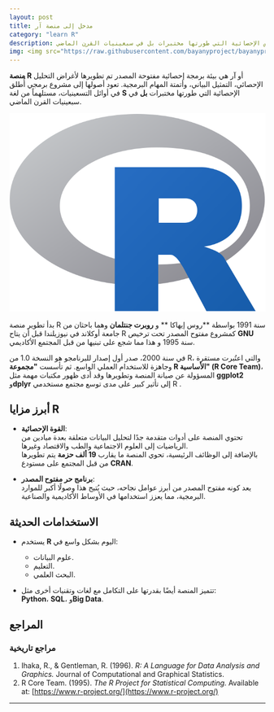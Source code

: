 ```yaml
---
layout: post
title: مدخل إلى منصة آر
category: "learn R"
description: منصة آر هي بيئة برمجة إحصائية مفتوحة المصدر تم تطويرها لأغراض التحليل الإحصائي، التمثيل البياني، وأتمتة المهام البرمجية. تعود أصولها إلى مشروع برمجي أُطلق في أوائل التسعينيات مستلهما من لغة آس الإحصائية التي طورتها مختبرات بل في سبعينيات القرن الماضي
img: <img src="https://raw.githubusercontent.com/bayanyproject/bayanyproject.github.io/refs/heads/main/images/R_logo.png" width='100' height= auto/>
---
```


**منصة R** أو آر هي بيئة برمجة إحصائية مفتوحة المصدر تم تطويرها لأغراض التحليل الإحصائي، التمثيل البياني، وأتمتة المهام البرمجية. تعود أصولها إلى مشروع برمجي أُطلق في أوائل التسعينيات، مستلهماً من لغة **S** الإحصائية التي طورتها مختبرات **بل** في سبعينيات القرن الماضي.

![Bayany](/images/R_logo.png "R software")


بدأ تطوير منصة R سنة 1991 بواسطة **روس إيهاكا ** و **روبرت جنتلمان** وهما باحثان من جامعة أوكلاند في نيوزيلندا قبل أن يتاح R كمشروع مفتوح المصدر تحت ترخيص **GNU** سنة 1995 و هذا مما شجع على تبنيها من قبل المجتمع الأكاديمي.

في سنة 2000، صدر أول إصدار للبرنامجو هو النسخة 1.0 من R، والتي اعتُبرت مستقرة وجاهزة للاستخدام العملي الواسع. ثم تأسست **"مجموعة R الأساسية" (R Core Team)**، المسؤولة عن صيانة المنصة وتطويرها وقد أدى ظهور مكتبات مهمة مثل **ggplot2** و**dplyr** إلى تأثير كبير على مدى توسع مجتمع مستخدمي R .

## أبرز مزايا R

- **القوة الإحصائية**:  
  تحتوي المنصة على أدوات متقدمة جدًا لتحليل البيانات متعلقة بعدة ميادين من الرياضيات إلى العلوم الاجتماعية والطب والاقتصاد وغيرها.  
  بالإضافة إلى الوظائف الرئيسية، تحوي المنصة ما يقارب **19 ألف حزمة** يتم تطويرها من قبل المجتمع على مستودع **CRAN**.

- **برنامج حر مفتوح المصدر**:  
  يعد كونه مفتوح المصدر من أبرز عوامل نجاحه، حيث يُتيح هذا وصولًا أكبر للموارد البرمجية، مما يعزز استخدامها في الأوساط الأكاديمية والصناعية.

## الاستخدامات الحديثة

- يستخدم **R** اليوم بشكل واسع في:  
  - علوم البيانات.  
  - التعليم.  
  - البحث العلمي.  

- تتميز المنصة أيضًا بقدرتها على التكامل مع لغات وتقنيات أخرى مثل:  
  **Python**، **SQL**، و**Big Data**.
  
  
## المراجع

### مراجع تاريخية
1. Ihaka, R., & Gentleman, R. (1996). *R: A Language for Data Analysis and Graphics.* Journal of Computational and Graphical Statistics.  
2. R Core Team. (1995). *The R Project for Statistical Computing.* Available at: [https://www.r-project.org/](https://www.r-project.org/)


---
